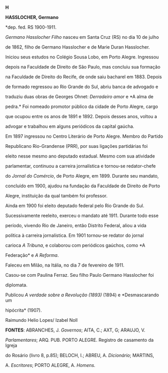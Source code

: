 **H**



**HASSLOCHER, Germano**



\*dep. fed. RS 1900-1911.



*Germano Hasslocher Filho* nasceu em Santa Cruz (RS) no dia 10 de julho

de 1862, filho de Germano Hasslocher e de Marie Duran Hasslocher.



Iniciou seus estudos no Colégio Sousa Lobo, em Porto Alegre. Ingressou

depois na Faculdade de Direito de São Paulo, mas concluiu sua formação

na Faculdade de Direito do Recife, de onde saiu bacharel em 1883. Depois

de formado regressou ao Rio Grande do Sul, abriu banca de advogado e

traduziu duas obras de Georges Ohnet: *Derradeiro amor* e *A alma de

pedra.* Foi nomeado promotor público da cidade de Porto Alegre, cargo

que ocupou entre os anos de 1891 e 1892. Depois desses anos, voltou a

advogar e trabalhou em alguns periódicos da capital gaúcha.



Em 1897 ingressou no Centro Literário de Porto Alegre. Membro do Partido

Republicano Rio-Grandense (PRR), por suas ligações partidárias foi

eleito nesse mesmo ano deputado estadual. Mesmo com sua atividade

parlamentar, continuou a carreira jornalística e tornou-se redator-chefe

do *Jornal do Comércio*, de Porto Alegre, em 1899. Durante seu mandato,

concluído em 1900, ajudou na fundação da Faculdade de Direito de Porto

Alegre, instituição da qual também foi professor.



Ainda em 1900 foi eleito deputado federal pelo Rio Grande do Sul.

Sucessivamente reeleito, exerceu o mandato até 1911. Durante todo esse

período, vivendo Rio de Janeiro, então Distrito Federal, aliou a vida

política à carreira jornalística. Em 1901 tornou-se redator do jornal

carioca *A Tribuna*, e colaborou com periódicos gaúchos, como *A

Federação* e *A Reforma*.



Faleceu em Milão, na Itália, no dia 7 de fevereiro de 1911.



Casou-se com Paulina Ferraz. Seu filho Paulo Germano Hasslocher foi

diplomata.



Publicou *A verdade sobre a Revolução (1893)* (1894) e *Desmascarando um

hipócrita* (1907).



Raimundo Helio Lopes/ Izabel Noll



**FONTES**: ABRANCHES, J. *Governos*; AITA, C.; AXT, G; ARAUJO, V.

*Parlamentares*; ARQ. PUB. PORTO ALEGRE. Registro de casamento da Igreja

do Rosário (livro 8, p.85); BELOCH, I.; ABREU, A. *Dicionário*; MARTINS,

A. *Escritores*; PORTO ALEGRE, A. *Homens.*

